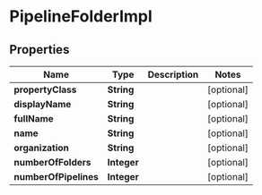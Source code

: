 

# PipelineFolderImpl


## Properties

| Name | Type | Description | Notes |
|------------ | ------------- | ------------- | -------------|
|**propertyClass** | **String** |  |  [optional] |
|**displayName** | **String** |  |  [optional] |
|**fullName** | **String** |  |  [optional] |
|**name** | **String** |  |  [optional] |
|**organization** | **String** |  |  [optional] |
|**numberOfFolders** | **Integer** |  |  [optional] |
|**numberOfPipelines** | **Integer** |  |  [optional] |




